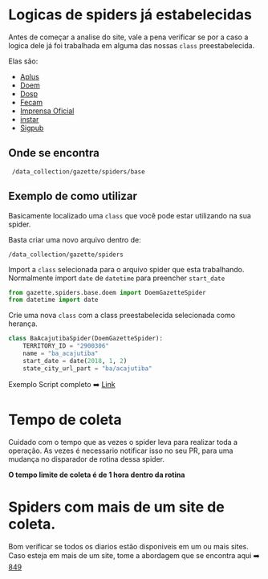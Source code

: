 # Logicas de spiders já estabelecidas
  Antes de começar a analise do site, vale a pena verificar se por a caso a logica dele já foi trabalhada em alguma das nossas `class` preestabelecida.
  
  Elas são:
  - [Aplus](/data_collection/gazette/spiders/base/aplus.py)
  - [Doem](/data_collection/gazette/spiders/base/doem.py)
  - [Dosp](/data_collection/gazette/spiders/base/dosp.py)
  - [Fecam](/data_collection/gazette/spiders/base/fecam.py)
  - [Imprensa Oficial](/data_collection/gazette/spiders/base/imprensa_oficial.py)
  - [instar](/data_collection/gazette/spiders/base/instar.py)
  - [Sigpub](/data_collection/gazette/spiders/base/sigpub.py)

## Onde se encontra

```console
 /data_collection/gazette/spiders/base
```

## Exemplo de como utilizar
Basicamente localizado uma `class` que você pode estar utilizando na sua spider.

Basta criar uma novo arquivo dentro de:

```console
/data_collection/gazette/spiders
```
Import a `class` selecionada para o arquivo spider que esta trabalhando. Normalmente import `date` de `datetime` para preencher `start_date`

```python
from gazette.spiders.base.doem import DoemGazetteSpider
from datetime import date
```

Crie uma nova `class` com a class preestabelecida selecionada como herança.

```python
class BaAcajutibaSpider(DoemGazetteSpider):
    TERRITORY_ID = "2900306"
    name = "ba_acajutiba"
    start_date = date(2018, 1, 2)
    state_city_url_part = "ba/acajutiba"
```
Exemplo Script completo ➡️ [Link](/data_collection/gazette/spiders/ba_acajutiba.py)

# Tempo de coleta

Cuidado com o tempo que as vezes o spider leva para realizar toda a operação. As vezes é necessario notificar isso no seu PR, para uma mudança no disparador de rotina dessa spider.

**O tempo limite de coleta é de 1 hora dentro da rotina**

# Spiders com mais de um site de coleta.

Bom verificar se todos os diarios estão disponiveis em um ou mais sites. Caso esteja em mais de um site, tome a abordagem que se encontra aqui ➡️ [849](https://github.com/okfn-brasil/querido-diario/pull/849)

